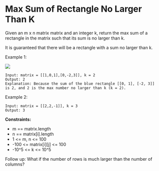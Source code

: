 # Max Sum of Rectangle No Larger Than K

Given an m x n matrix matrix and an integer k, return the max sum of a rectangle in the matrix such that its sum is no
larger than k.

It is guaranteed that there will be a rectangle with a sum no larger than k.

Example 1:

![](https://assets.leetcode.com/uploads/2021/03/18/sum-grid.jpg)

```
Input: matrix = [[1,0,1],[0,-2,3]], k = 2
Output: 2
Explanation: Because the sum of the blue rectangle [[0, 1], [-2, 3]] is 2, and 2 is the max number no larger than k (k = 2).
```

Example 2:

```
Input: matrix = [[2,2,-1]], k = 3
Output: 3
```

**Constraints:**

- m == matrix.length
- n == matrix[i].length
- 1 <= m, n <= 100
- -100 <= matrix[i][j] <= 100
- -10^5 <= k <= 10^5

Follow up: What if the number of rows is much larger than the number of columns?
